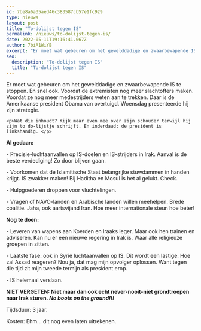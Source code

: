 ```yaml
---
id: 7be8a6a35aed46c383587cb57e1fc929
type: nieuws
layout: post
title: "To-dolijst tegen IS"
permalink: /nieuws/to-dolijst-tegen-is/
date: 2022-05-11T19:16:41.067Z
author: 7biA1WiYB
excerpt: "Er moet wat gebeuren om het gewelddadige en zwaarbewapende IS te stoppen. En snel ook. Voordat de extremisten nog meer slachtoffers maken. Voordat ze nog meer medestrijders weten aan te trekken. Daar is de Amerikaanse president Obama van overtuigd. Woensdag presenteerde hij zijn strategie.  "
seo:
  description: "To-dolijst tegen IS"
  title: "To-dolijst tegen IS"
---
```

Er moet wat gebeuren om het gewelddadige en zwaarbewapende IS te stoppen. En snel ook. Voordat de extremisten nog meer slachtoffers maken. Voordat ze nog meer medestrijders weten aan te trekken. Daar is de Amerikaanse president Obama van overtuigd. Woensdag presenteerde hij zijn strategie.  

    <p>Wat die inhoudt? Kijk maar even mee over zijn schouder terwijl hij zijn to do-lijstje schrijft. En inderdaad: de president is linkshandig. </p>
<p><strong>Al gedaan:</strong></p>
<p>- Precisie-luchtaanvallen op IS-doelen en IS-strijders in Irak. Aanval is de beste verdediging! Zo door blijven gaan.</p>
<p>- Voorkomen dat de Islamitische Staat belangrijke stuwdammen in handen krijgt. IS zwakker maken! Bij Haditha en Mosul is het al gelukt. Check.</p>
<p>- Hulpgoederen droppen voor vluchtelingen.</p>
<p>- Vragen of NAVO-landen en Arabische landen willen meehelpen. Brede coalitie. Jaha, ook aartsvijand Iran. Hoe meer internationale steun hoe beter!</p>
<p><strong>Nog te doen: </strong></p>
<p>- Leveren van wapens aan Koerden en Iraaks leger. Maar ook hen trainen en adviseren. Kan nu er een nieuwe regering in Irak is. Waar alle religieuze groepen in zitten.</p>
<p>- Laatste fase: ook in Syrië luchtaanvallen op IS. Dit wordt een lastige. Hoe zal Assad reageren? Nou ja, dat mag mijn opvolger oplossen. Want tegen die tijd zit mijn tweede termijn als president erop.</p>
<p>- IS helemaal verslaan.</p>
<p><strong>NIET VERGETEN: Niet maar dan ook echt never-nooit-niet grondtroepen naar Irak sturen. <em>No boots on the ground!!!</em></strong></p>
<p>Tijdsduur: 3 jaar.</p>
<p>Kosten: Ehm… dit nog even laten uitrekenen.</p>  
